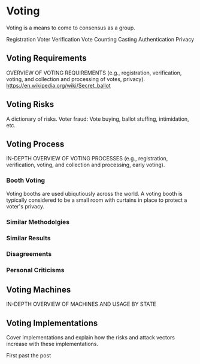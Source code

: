 Voting
======
Voting is a means to come to consensus as a group.

Registration
Voter Verification
Vote Counting
Casting
Authentication
Privacy

Voting Requirements
-------------------
OVERVIEW OF VOTING REQUIREMENTS (e.g., registration, verification, voting, and
collection and processing of votes, privacy).
https://en.wikipedia.org/wiki/Secret_ballot

Voting Risks
------------
A dictionary of risks.
Voter fraud: Vote buying, ballot stuffing, intimidation, etc.

Voting Process
--------------
IN-DEPTH OVERVIEW OF VOTING PROCESSES (e.g., registration, verification, voting,
and collection and processing, early voting).

### Booth Voting
Voting booths are used ubiqutiously across the world. A voting booth is
typically considered to be a small room with curtains in place to protect a
voter's privacy.

### Similar Methodolgies
### Similar Results
### Disagreements
### Personal Criticisms

Voting Machines
---------------
IN-DEPTH OVERVIEW OF MACHINES AND USAGE BY STATE

Voting Implementations
----------------------
Cover implementations and explain how the risks and attack vectors increase with
these implementations.

First past the post


